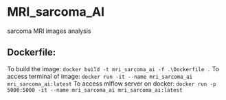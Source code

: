 # MRI_sarcoma_AI
sarcoma MRI images analysis

## Dockerfile:
To build the image: `docker build -t mri_sarcoma_ai -f .\Dockerfile .` 
To access terminal of image: `docker run -it --name mri_sarcoma_ai mri_sarcoma_ai:latest`
To access mlflow server on docker: `docker run -p 5000:5000 -it --name mri_sarcoma_ai mri_sarcoma_ai:latest`